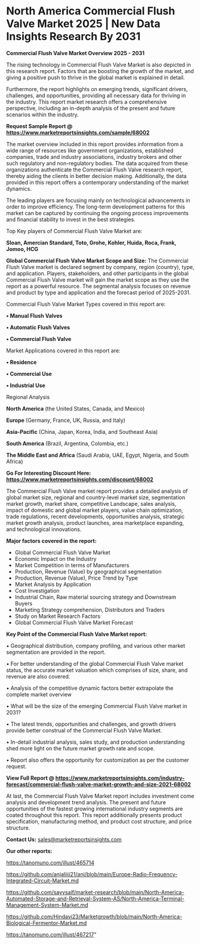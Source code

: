 # North America Commercial Flush Valve Market 2025 | New Data Insights Research By 2031

<Strong> Commercial Flush Valve Market Overview 2025 - 2031</strong>

The rising technology in Commercial Flush Valve Market is also depicted in this research report. Factors that are boosting the growth of the market, and giving a positive push to thrive in the global market is explained in detail.

Furthermore, the report highlights on emerging trends, significant drivers, challenges, and opportunities, providing all necessary data for thriving in the industry. This report market research offers a comprehensive perspective, including an in-depth analysis of the present and future scenarios within the industry.

<strong>Request Sample Report @ <a href=https://www.marketreportsinsights.com/sample/68002>https://www.marketreportsinsights.com/sample/68002</a></strong>

The market overview included in this report provides information from a wide range of resources like government organizations, established companies, trade and industry associations, industry brokers and other such regulatory and non-regulatory bodies. The data acquired from these organizations authenticate the Commercial Flush Valve research report, thereby aiding the clients in better decision making. Additionally, the data provided in this report offers a contemporary understanding of the market dynamics.

The leading players are focusing mainly on technological advancements in order to improve efficiency. The long-term development patterns for this market can be captured by continuing the ongoing process improvements and financial stability to invest in the best strategies.

Top Key players of Commercial Flush Valve Market are:

<strong>Sloan, Amercian Standard, Toto, Grohe, Kohler, Huida, Roca, Frank, Jomoo, HCG</strong>

<strong><b>Global Commercial Flush Valve Market Scope and Size:</b></strong>
The Commercial Flush Valve market is declared segment by company, region (country), type, and application. Players, stakeholders, and other participants in the global Commercial Flush Valve market will gain the market scope as they use the report as a powerful resource. The segmental analysis focuses on revenue and product by type and application and the forecast period of 2025-2031.

Commercial Flush Valve Market Types covered in this report are:

<strong>• Manual Flush Valves

• Automatic Flush Valves

• Commercial Flush Valve</strong>

Market Applications covered in this report are:

<strong>• Residence

• Commercial Use

• Industrial Use</strong> 

Regional Analysis

<strong>North America</strong> (the United States, Canada, and Mexico)

<strong>Europe</strong> (Germany, France, UK, Russia, and Italy)

<strong>Asia-Pacific</strong> (China, Japan, Korea, India, and Southeast Asia)

<strong>South America</strong> (Brazil, Argentina, Colombia, etc.)

<strong>The Middle East and Africa</strong> (Saudi Arabia, UAE, Egypt, Nigeria, and South Africa)

<strong>Go For Interesting Discount Here: <a href=https://www.marketreportsinsights.com/discount/68002>https://www.marketreportsinsights.com/discount/68002</a></strong>

The Commercial Flush Valve market report provides a detailed analysis of global market size, regional and country-level market size, segmentation market growth, market share, competitive Landscape, sales analysis, impact of domestic and global market players, value chain optimization, trade regulations, recent developments, opportunities analysis, strategic market growth analysis, product launches, area marketplace expanding, and technological innovations.

<strong><b>Major factors covered in the report:</b></strong>
<ul>
  <li>Global Commercial Flush Valve Market </li>
  <li>Economic Impact on the Industry</li>
  <li>Market Competition in terms of Manufacturers</li>
  <li>Production, Revenue (Value) by geographical segmentation</li>
  <li>Production, Revenue (Value), Price Trend by Type</li>
  <li>Market Analysis by Application</li>
  <li>Cost Investigation</li>
  <li>Industrial Chain, Raw material sourcing strategy and Downstream Buyers</li>
  <li>Marketing Strategy comprehension, Distributors and Traders</li>
  <li>Study on Market Research Factors</li>
  <li>Global Commercial Flush Valve Market Forecast</li>
</ul>

<strong><b>Key Point of the Commercial Flush Valve Market report:</b></strong>

• Geographical distribution, company profiling, and various other market segmentation are provided in the report.

• For better understanding of the global Commercial Flush Valve market status, the accurate market valuation which comprises of size, share, and revenue are also covered.

• Analysis of the competitive dynamic factors better extrapolate the complete market overview

• What will be the size of the emerging Commercial Flush Valve market in 2031?

• The latest trends, opportunities and challenges, and growth drivers provide better construal of the Commercial Flush Valve Market.

• In-detail industrial analysis, sales study, and production understanding shed more light on the future market growth rate and scope.

• Report also offers the opportunity for customization as per the customer request.

<strong><b>View Full Report @ <a href=https://www.marketreportsinsights.com/industry-forecast/commercial-flush-valve-market-growth-and-size-2021-68002>https://www.marketreportsinsights.com/industry-forecast/commercial-flush-valve-market-growth-and-size-2021-68002</a></b></strong>


At last, the Commercial Flush Valve Market report includes investment come analysis and development trend analysis. The present and future opportunities of the fastest growing international industry segments are coated throughout this report. This report additionally presents product specification, manufacturing method, and product cost structure, and price structure.

<strong>Contact Us:</strong>
sales@marketreportsinsights.com

<strong>Our other reports:</strong>

<a href=https://tanomuno.com/illust/465714>https://tanomuno.com/illust/465714</a>

<a href=https://github.com/anjaliiii21/anj/blob/main/Europe-Radio-Frequency-Integrated-Circuit-Market.md>https://github.com/anjaliiii21/anj/blob/main/Europe-Radio-Frequency-Integrated-Circuit-Market.md</a>

<a href=https://github.com/sayysaif/market-research/blob/main/North-America-Automated-Storage-and-Retrieval-System-AS/North-America-Terminal-Management-System-Market.md>https://github.com/sayysaif/market-research/blob/main/North-America-Automated-Storage-and-Retrieval-System-AS/North-America-Terminal-Management-System-Market.md</a>

<a href=https://github.com/Hindavi23/Marketgrowth/blob/main/North-America-Biological-Fermentor-Market.md>https://github.com/Hindavi23/Marketgrowth/blob/main/North-America-Biological-Fermentor-Market.md</a>

<a href=https://tanomuno.com/illust/467217>https://tanomuno.com/illust/467217</a>"

